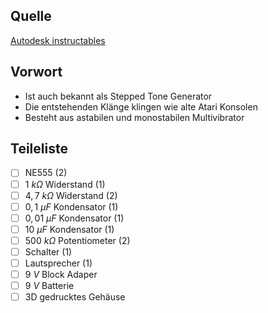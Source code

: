 ## Quelle
[Autodesk instructables](https://www.instructables.com/Atari-Punk-Console-Synthesizer/)
## Vorwort
- Ist auch bekannt als Stepped Tone Generator
- Die entstehenden Klänge klingen wie alte Atari Konsolen
- Besteht aus astabilen und monostabilen Multivibrator
## Teileliste
- [ ] NE555 (2)
- [ ] $1\ k\Omega$ Widerstand (1)
- [ ] $4,7\ k\Omega$ Widerstand (2)
- [ ] $0,1\ \mu F$ Kondensator (1)
- [ ] $0,01\ \mu F$ Kondensator (1)
- [ ] $10\ \mu F$ Kondensator (1)
- [ ] $500\ k\Omega$ Potentiometer (2)
- [ ] Schalter (1)
- [ ] Lautsprecher (1)
- [ ] $9\ V$ Block Adaper
- [ ] $9\ V$ Batterie
- [ ] 3D gedrucktes Gehäuse
